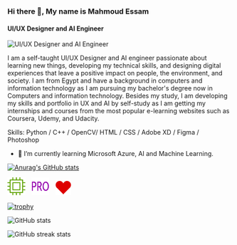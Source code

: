 ### Hi there 👋, My name is Mahmoud Essam
#### UI/UX Designer and AI Engineer
![UI/UX Designer and AI Engineer](https://media.discordapp.net/attachments/1055368394679001111/1069245544318382170/Github_cover.jpg?width=1083&height=609)

I am a self-taught UI/UX Designer and AI engineer passionate about learning new things, developing my technical skills, and designing digital experiences that leave a positive impact on people, the environment, and society. I am from Egypt and have a background in computers and information technology as I am pursuing my bachelor's degree now in Computers and information technology. Besides my study, I am developing my skills and portfolio in UX and AI  by self-study as I am getting my internships and courses from the most popular e-learning websites such as Coursera, Udemy, and Udacity.

Skills: Python / C++ / OpenCV/ HTML / CSS / Adobe XD / Figma / Photoshop

- 🌱 I’m currently learning Microsoft Azure, AI and Machine Learning. 


[![Anurag's GitHub stats](https://github-readme-stats.vercel.app/api?username=MahmoudEssam92)](https://github.com/anuraghazra/github-readme-stats)



<a href='https://docs.github.com/en/developers'><img src='https://raw.githubusercontent.com/acervenky/animated-github-badges/master/assets/devbadge.gif' width='40' height='40'></a> <a href='https://github.com/pricing'><img src='https://raw.githubusercontent.com/acervenky/animated-github-badges/master/assets/pro.gif' width='40' height='40'></a> <a href='https://docs.github.com/en/github/supporting-the-open-source-community-with-github-sponsors'><img src='https://raw.githubusercontent.com/acervenky/animated-github-badges/master/assets/sponsorbadge.gif' width='35' height='35'></a> 


[![trophy](https://github-profile-trophy.vercel.app/?username=MahmoudEssam92)](https://github.com/ryo-ma/github-profile-trophy)

![GitHub stats](https://github-readme-stats.vercel.app/api?username=MahmoudEssam92&show_icons=true)  

![GitHub streak stats](https://streak-stats.demolab.com/?user=MahmoudEssam92)  

